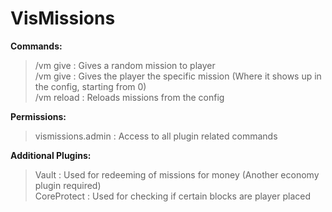 # VisMissions

**Commands:**
>/vm give <player> : Gives a random mission to player<br>
>/vm give <player> <mission number> : Gives the player the specific mission (Where it shows up in the config, starting from 0)<br>
>/vm reload : Reloads missions from the config

**Permissions:**
>vismissions.admin : Access to all plugin related commands

**Additional Plugins:**
>Vault : Used for redeeming of missions for money (Another economy plugin required)<br>
CoreProtect : Used for checking if certain blocks are player placed
